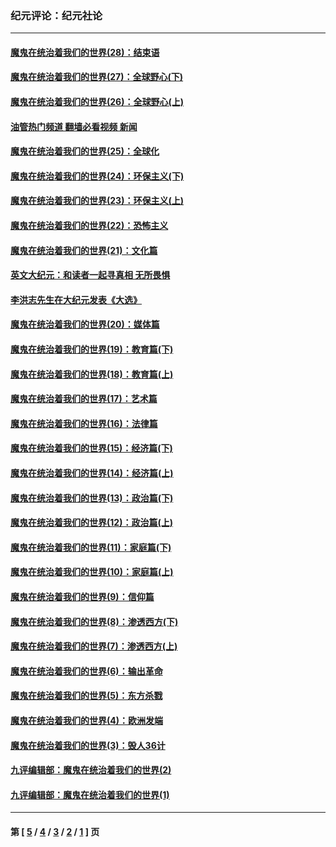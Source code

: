 ### 纪元评论：纪元社论
---
#### [魔鬼在统治着我们的世界(28)：结束语](../../pages/nsc422/n10936246.md?07250330) 
#### [魔鬼在统治着我们的世界(27)：全球野心(下)](../../pages/nsc422/n10928319.md?07250330) 
#### [魔鬼在统治着我们的世界(26)：全球野心(上)](../../pages/nsc422/n10900318.md?07250330) 
#### [油管热门频道 翻墙必看视频 新闻](ok?07250330)
#### [魔鬼在统治着我们的世界(25)：全球化](../../pages/nsc422/n10788205.md?07250330) 
#### [魔鬼在统治着我们的世界(24)：环保主义(下)](../../pages/nsc422/n10695307.md?07250330) 
#### [魔鬼在统治着我们的世界(23)：环保主义(上)](../../pages/nsc422/n10688613.md?07250330) 
#### [魔鬼在统治着我们的世界(22)：恐怖主义](../../pages/nsc422/n10614727.md?07250330) 
#### [魔鬼在统治着我们的世界(21)：文化篇](../../pages/nsc422/n10597706.md?07250330) 
#### [英文大纪元：和读者一起寻真相 无所畏惧](../../pages/nsc422/n12542027.md?07250330) 
#### [李洪志先生在大纪元发表《大选》](../../pages/nsc422/n12534746.md?07250330) 
#### [魔鬼在统治着我们的世界(20)：媒体篇](../../pages/nsc422/n10586579.md?07250330) 
#### [魔鬼在统治着我们的世界(19)：教育篇(下)](../../pages/nsc422/n10564808.md?07250330) 
#### [魔鬼在统治着我们的世界(18)：教育篇(上)](../../pages/nsc422/n10526970.md?07250330) 
#### [魔鬼在统治着我们的世界(17)：艺术篇](../../pages/nsc422/n10499093.md?07250330) 
#### [魔鬼在统治着我们的世界(16)：法律篇](../../pages/nsc422/n10485969.md?07250330) 
#### [魔鬼在统治着我们的世界(15)：经济篇(下)](../../pages/nsc422/n10469975.md?07250330) 
#### [魔鬼在统治着我们的世界(14)：经济篇(上)](../../pages/nsc422/n10457370.md?07250330) 
#### [魔鬼在统治着我们的世界(13)：政治篇(下)](../../pages/nsc422/n10448270.md?07250330) 
#### [魔鬼在统治着我们的世界(12)：政治篇(上)](../../pages/nsc422/n10444576.md?07250330) 
#### [魔鬼在统治着我们的世界(11)：家庭篇(下)](../../pages/nsc422/n10440961.md?07250330) 
#### [魔鬼在统治着我们的世界(10)：家庭篇(上)](../../pages/nsc422/n10435448.md?07250330) 
#### [魔鬼在统治着我们的世界(9)：信仰篇](../../pages/nsc422/n10432159.md?07250330) 
#### [魔鬼在统治着我们的世界(8)：渗透西方(下)](../../pages/nsc422/n10429603.md?07250330) 
#### [魔鬼在统治着我们的世界(7)：渗透西方(上)](../../pages/nsc422/n10426013.md?07250330) 
#### [魔鬼在统治着我们的世界(6)：输出革命](../../pages/nsc422/n10421536.md?07250330) 
#### [魔鬼在统治着我们的世界(5)：东方杀戮](../../pages/nsc422/n10417707.md?07250330) 
#### [魔鬼在统治着我们的世界(4)：欧洲发端](../../pages/nsc422/n10414890.md?07250330) 
#### [魔鬼在统治着我们的世界(3)：毁人36计](../../pages/nsc422/n10411583.md?07250330) 
#### [九评编辑部：魔鬼在统治着我们的世界(2)](../../pages/nsc422/n10410036.md?07250330) 
#### [九评编辑部：魔鬼在统治着我们的世界(1)](../../pages/nsc422/n10406825.md?07250330) 

---
#### 第 [ [5](./5.md?07250330) / [4](./4.md?07250330) / [3](./3.md?07250330) / [2](./2.md?07250330) / [1](./1.md?07250330) ] 页
